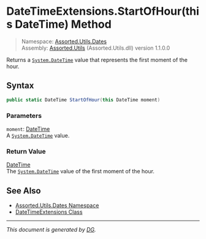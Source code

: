 ﻿# DateTimeExtensions.StartOfHour(this DateTime) Method

> Namespace: [Assorted.Utils.Dates](index.md#assortedutilsdates-namespace)\
> Assembly: [Assorted.Utils](index.md) (Assorted.Utils.dll) version 1.1.0.0

Returns a [`System.DateTime`](https://docs.microsoft.com/en-us/dotnet/api/system.datetime) value that represents the first moment of the hour.

## Syntax

```csharp
public static DateTime StartOfHour(this DateTime moment)
```

### Parameters

`moment`: [DateTime](https://docs.microsoft.com/en-us/dotnet/api/system.datetime)\
A [`System.DateTime`](https://docs.microsoft.com/en-us/dotnet/api/system.datetime) value.

### Return Value

[DateTime](https://docs.microsoft.com/en-us/dotnet/api/system.datetime)\
The [`System.DateTime`](https://docs.microsoft.com/en-us/dotnet/api/system.datetime) value of the first moment of the hour.

## See Also

- [Assorted.Utils.Dates Namespace](index.md#assortedutilsdates-namespace)
- [DateTimeExtensions Class](Assorted.Utils.Dates.DateTimeExtensions.md)

---

_This document is generated by [DG](https://github.com/Khojasteh/dg)._

